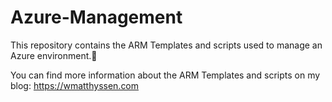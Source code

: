 # Azure-Management
This repository contains the ARM Templates and scripts used to manage an Azure environment.🚀

You can find more information about the ARM Templates and scripts on my blog: https://wmatthyssen.com

